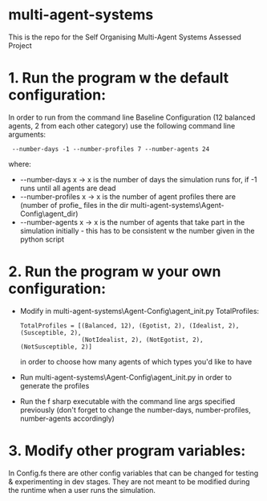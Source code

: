 # multi-agent-systems
This is the repo for the Self Organising Multi-Agent Systems Assessed Project


# 1. Run the program w the default configuration:

   In order to run from the command line Baseline Configuration (12 balanced agents, 2 from each other category) use the following command line arguments:

     --number-days -1 --number-profiles 7 --number-agents 24

  where:
  * --number-days x -> x is the number of days the simulation runs for, if -1 runs until all agents are dead 
  * --number-profiles x -> x is the number of agent profiles there are (number of profie_ files in the dir multi-agent-systems\Agent-Config\agent_dir)
  * --number-agents x -> x is the number of agents that take part in the simulation initially - this has to be consistent w the number given in the python script

# 2. Run the program w your own configuration:

* Modify in multi-agent-systems\Agent-Config\agent_init.py TotalProfiles:

      TotalProfiles = [(Balanced, 12), (Egotist, 2), (Idealist, 2), (Susceptible, 2),
                       (NotIdealist, 2), (NotEgotist, 2), (NotSusceptible, 2)]                 
   in order to choose how many agents of which types you'd like to have    

* Run multi-agent-systems\Agent-Config\agent_init.py in order to generate the profiles

* Run the f sharp executable with the command line args specified previously (don't forget to change the number-days, number-profiles, number-agents accordingly)

# 3. Modify other program variables:

In Config.fs there are other config variables that can be changed for testing & experimenting in dev stages. They are not meant to be modified during the runtime when a user runs the simulation.
